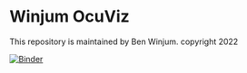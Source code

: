 #  Winjum OcuViz

This repository is maintained by Ben Winjum.
copyright 2022

[![Binder](https://mybinder.org/badge_logo.svg)](https://mybinder.org/v2/gh/benjum/ocujum/HEAD?labpath=Untitled1.ipynb)
